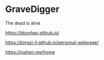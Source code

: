 # GraveDigger
The dead is alive

https://bboyhao.github.io/

https://bingzi-li.github.io/personal-webpage/

https://joshen.me/home


